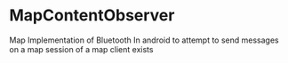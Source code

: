 # MapContentObserver
Map Implementation of Bluetooth In android to attempt to send messages on a map session of a map client exists

